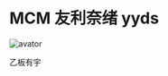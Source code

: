 # MCM 友利奈绪 yyds

![avator](https://gimg2.baidu.com/image_search/src=http%3A%2F%2Fc-ssl.duitang.com%2Fuploads%2Fitem%2F202001%2F14%2F20200114193951_ebxhy.thumb.1000_0.jpg&refer=http%3A%2F%2Fc-ssl.duitang.com&app=2002&size=f9999,10000&q=a80&n=0&g=0n&fmt=jpeg?sec=1647607457&t=d0fb9d2aa596408f882bd482d0258f20)

乙板有宇
